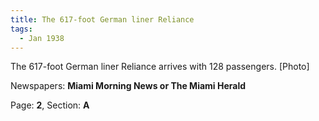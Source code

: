 ```yaml
---  
title: The 617-foot German liner Reliance  
tags:  
  - Jan 1938  
---  
```

  
The 617-foot German liner Reliance arrives with 128 passengers. [Photo]  
  
Newspapers: **Miami Morning News or The Miami Herald**  
  
Page: **2**, Section: **A** 
